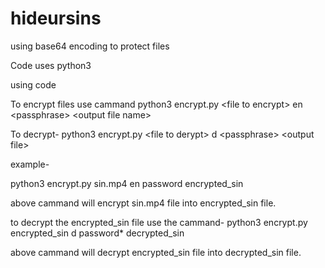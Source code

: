 # hideursins
using base64 encoding to protect files

Code uses python3

using code

To encrypt files use cammand
python3 encrypt.py \<file to encrypt\> en \<passphrase> \<output file name>

To decrypt-
python3 encrypt.py \<file to derypt\> d \<passphrase\> \<output file\>

example-

python3 encrypt.py sin.mp4 en password encrypted_sin

above cammand will encrypt sin.mp4 file into encrypted_sin file.

to decrypt the encrypted_sin file use the cammand-
python3 encrypt.py encrypted_sin d password* decrypted_sin

above cammand will decrypt encrypted_sin file into decrypted_sin file.
